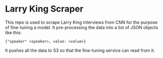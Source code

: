 # Larry King Scraper

This repo is used to scrape Larry King interviews from CNN for the purpose of fine-tuning a model. It pre-processing the data into a list of JSON objects like this:
```
{"speaker" <speaker>, value: <value>}
```
It pushes all the data to S3 so that the fine-tuning service can read from it.
